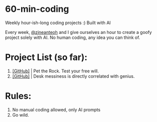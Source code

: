 # 60-min-coding
Weekly hour-ish-long coding projects :) Built with AI

Every week, [@zineanteoh](https://github.com/zineanteoh) and I give ourselves an hour to create a goofy project solely with AI. No human coding, any idea you can think of.

# Project List (so far): 

1. [[GitHub]](https://github.com/kohrachel/w1-pet-rock) | Pet the Rock. Test your free will.
2. [[GitHub]](https://github.com/kohrachel/w2-3d-about-me) | Desk messiness is directly correlated with genius.

# Rules: 

1. No manual coding allowed, only AI prompts
2. Go wild. 
